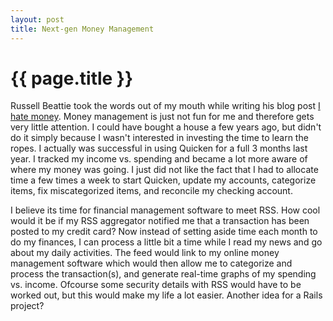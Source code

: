 ```yaml
--- 
layout: post
title: Next-gen Money Management
---
```


{{ page.title }}
================

Russell Beattie took the words out of my mouth while writing his blog post [I hate money](http://www.russellbeattie.com/notebook/1008340.html).  Money management is just not fun for me and therefore gets very little attention.  I could have bought a house a few years ago, but didn't do it simply because I wasn't interested in investing the time to learn the ropes.  I actually was successful in using Quicken for a full 3 months last year.  I tracked my income vs. spending and became a lot more aware of where my money was going.  I just did not like the fact that I had to allocate time a few times a week to start Quicken, update my accounts, categorize items, fix miscategorized items, and reconcile my checking account.

I believe its time for financial management software to meet RSS.  How cool would it be if my RSS aggregator notified me that a transaction has been posted to my credit card? Now instead of setting aside time each month to do my finances, I can process a little bit a time while I read my news and go about my daily activities.  The feed would link to my online money management software which would then allow me to categorize and process the transaction(s), and generate real-time graphs of my spending vs. income.  Ofcourse some security details with RSS would have to be worked out, but this would make my life a lot easier.  Another idea for a Rails project?
